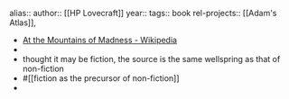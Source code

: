 alias::
author:: [[HP Lovecraft]]
year::
tags:: book
rel-projects:: [[Adam's Atlas]],



- [At the Mountains of Madness - Wikipedia](https://en.wikipedia.org/wiki/At_the_Mountains_of_Madness)
-
- thought it may be fiction, the source is the same wellspring as that of non-fiction
- #[[fiction as the precursor of non-fiction]]
-
